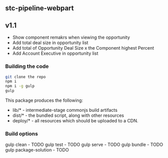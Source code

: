 ## stc-pipeline-webpart

## v1.1
* Show component remakrs when viewing the opportunity
* Add total deal size in opportunity list
* Add total of Opportunity Deal Size x the Component highest Percent
* Add Account Executive in opportunity list

### Building the code

```bash
git clone the repo
npm i
npm i -g gulp
gulp
```

This package produces the following:

* lib/* - intermediate-stage commonjs build artifacts
* dist/* - the bundled script, along with other resources
* deploy/* - all resources which should be uploaded to a CDN.

### Build options

gulp clean - TODO
gulp test - TODO
gulp serve - TODO
gulp bundle - TODO
gulp package-solution - TODO
